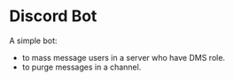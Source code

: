 # Discord Bot

A simple bot:

- to mass message users in a server who have DMS role.
- to purge messages in a channel.
